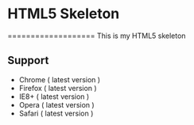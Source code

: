 # HTML5 Skeleton
===================
This is my HTML5 skeleton

## Support
- Chrome ( latest version )
- Firefox ( latest version )
- IE8+ ( latest version )
- Opera ( latest version )
- Safari ( latest version )
